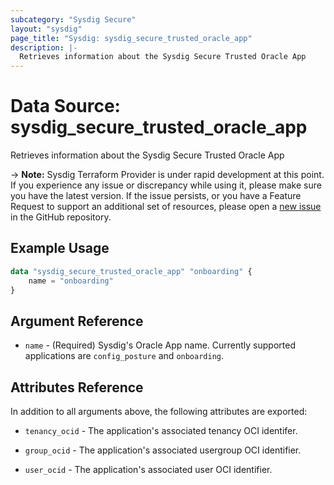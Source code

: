 ```yaml
---
subcategory: "Sysdig Secure"
layout: "sysdig"
page_title: "Sysdig: sysdig_secure_trusted_oracle_app"
description: |-
  Retrieves information about the Sysdig Secure Trusted Oracle App
---
```


# Data Source: sysdig_secure_trusted_oracle_app

Retrieves information about the Sysdig Secure Trusted Oracle App

-> **Note:** Sysdig Terraform Provider is under rapid development at this point. If you experience any issue or discrepancy while using it, please make sure you have the latest version. If the issue persists, or you have a Feature Request to support an additional set of resources, please open a [new issue](https://github.com/sysdiglabs/terraform-provider-sysdig/issues/new) in the GitHub repository.

## Example Usage

```terraform
data "sysdig_secure_trusted_oracle_app" "onboarding" {
	name = "onboarding"
}
```

## Argument Reference

* `name` - (Required) Sysdig's Oracle App name. Currently supported applications are `config_posture` and `onboarding`.


## Attributes Reference

In addition to all arguments above, the following attributes are exported:

* `tenancy_ocid` - The application's associated tenancy OCI identifer.

* `group_ocid` - The application's associated usergroup OCI identifier.

* `user_ocid` - The application's associated user OCI identifier.

